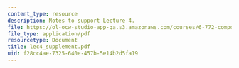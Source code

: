 ```yaml
---
content_type: resource
description: Notes to support Lecture 4.
file: https://ol-ocw-studio-app-qa.s3.amazonaws.com/courses/6-772-compound-semiconductor-devices-spring-2003/f28cc4ae7325640e457b5e14b2d5fa19_lec4_supplement.pdf
file_type: application/pdf
resourcetype: Document
title: lec4_supplement.pdf
uid: f28cc4ae-7325-640e-457b-5e14b2d5fa19
---
```


